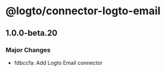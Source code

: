 # @logto/connector-logto-email

## 1.0.0-beta.20

### Major Changes

- fdbccfa: Add Logto Email connector
